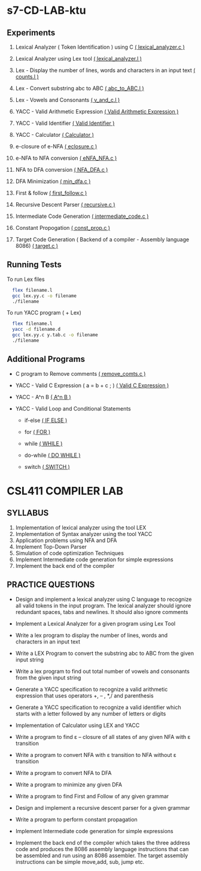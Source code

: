# s7-CD-LAB-ktu


## Experiments

1.  Lexical Analyzer ( Token Identification ) using C [( lexical_analyzer.c )](https://github.com/JISHNU-2002/s7-CD-LAB-ktu/blob/main/01%20Lexical%20Analyzer%20(%20C%20)/1%20Identify%20Tokens%20(%20Lex%20-%20C%20)%20/lexical_analyzer.c)


2.  Lexical Analyzer using Lex tool      [( lexical_analyzer.l )](https://github.com/JISHNU-2002/s7-CD-LAB-ktu/blob/main/02%20LEX/1%20Lexical%20Analyzer%20(%20Lex%20)/lexical_analyzer.l)

3.  Lex - Display the number of lines, words and characters in an input text [( counts.l )](https://github.com/JISHNU-2002/s7-CD-LAB-ktu/blob/main/02%20LEX/2%20Counts/counts.l)

4.  Lex - Convert substring abc to ABC [( abc_to_ABC.l )](https://github.com/JISHNU-2002/s7-CD-LAB-ktu/blob/main/02%20LEX/3%20Substring%20(%20abc%20)/abc_to_ABC.l)

5.  Lex - Vowels and Consonants [( v_and_c.l )](https://github.com/JISHNU-2002/s7-CD-LAB-ktu/blob/main/02%20LEX/4%20Vowels%20%26%20Consonants/v_and_c.l)

6.  YACC - Valid Arithmetic Expression [( Valid Arithmetic Expression )](https://github.com/JISHNU-2002/s7-CD-LAB-ktu/tree/main/03%20YACC/1%20Valid%20or%20Invalid/01%20Valid%20Arithmetic%20Expression)

7.  YACC - Valid Identifier [( Valid Identifier )](https://github.com/JISHNU-2002/s7-CD-LAB-ktu/tree/main/03%20YACC/1%20Valid%20or%20Invalid/02%20Valid%20Identifier)

8.  YACC - Calculator [( Calculator )](https://github.com/JISHNU-2002/s7-CD-LAB-ktu/tree/main/03%20YACC/2%20Calculator)

9.  e-closure of e-NFA [( eclosure.c )](https://github.com/JISHNU-2002/s7-CD-LAB-ktu/blob/main/04%20%CE%B5closure%20%20of%20%CE%B5NFA/eclosure.c)

10. e-NFA to NFA conversion [( eNFA_NFA.c )](https://github.com/JISHNU-2002/s7-CD-LAB-ktu/blob/main/05%20%CE%B5NFA%20to%20NFA/eNFA_NFA.c)

11. NFA to DFA conversion [( NFA_DFA.c )](https://github.com/JISHNU-2002/s7-CD-LAB-ktu/blob/main/06%20NFA%20to%20DFA/NFA_DFA.c)

12. DFA Minimization [( min_dfa.c )](https://github.com/JISHNU-2002/s7-CD-LAB-ktu/blob/main/07%20DFA%20Minimization/min_dfa.c)

13. First & follow [( first_follow.c )](https://github.com/JISHNU-2002/s7-CD-LAB-ktu/blob/main/08%20First%20%26%20Follow/first_follow.c)

14. Recursive Descent Parser [( recursive.c )](https://github.com/JISHNU-2002/s7-CD-LAB-ktu/blob/main/09%20Recursive%20Descent%20Parser%20(%20Top%20Down%20)/recursive.c)

15. Intermediate Code Generation [( intermediate_code.c )](https://github.com/JISHNU-2002/s7-CD-LAB-ktu/blob/main/10%20Intermediate%20Code%20Generation/intermediate_code.c)

16. Constant Propogation [( const_prop.c )](https://github.com/JISHNU-2002/s7-CD-LAB-ktu/blob/main/11%20Constant%20Propogation%20(%20Code%20Optimization%20)/const_prop.c)

17. Target Code Generation ( Backend of a compiler - Assembly language 8086) [( target.c )](https://github.com/JISHNU-2002/s7-CD-LAB-ktu/blob/main/12%20Target%20Code%20Generation%20(%20Backend%208086%20)/target.c)


## Running Tests

To run Lex files

```bash
  flex filename.l
  gcc lex.yy.c -o filename
  ./filename
```

To run YACC program ( + Lex)

```bash
  flex filename.l
  yacc -d filename.d
  gcc lex.yy.c y.tab.c -o filename
  ./filename
```

## Additional Programs

- C program to Remove comments [( remove_comts.c )](https://github.com/JISHNU-2002/s7-CD-LAB-ktu/blob/main/01%20Lexical%20Analyzer%20(%20C%20)/2%20Remove%20Comments/remove_comts.c)

- YACC - Valid C Expression ( a = b + c ; ) [( Valid C Expression )](https://github.com/JISHNU-2002/s7-CD-LAB-ktu/tree/main/03%20YACC/1%20Valid%20or%20Invalid/03%20Valid%20Expression%20(%20C%20))

- YACC - A^n B [( A^n B )](https://github.com/JISHNU-2002/s7-CD-LAB-ktu/tree/main/03%20YACC/1%20Valid%20or%20Invalid/04%20A%5En%20B)

- YACC - Valid Loop and Conditional Statements 
    - if-else [( IF ELSE )](https://github.com/JISHNU-2002/s7-CD-LAB-ktu/tree/main/03%20YACC/1%20Valid%20or%20Invalid/05%20IF%20ELSE)

    - for [( FOR )](https://github.com/JISHNU-2002/s7-CD-LAB-ktu/tree/main/03%20YACC/1%20Valid%20or%20Invalid/06%20FOR)

    - while [( WHILE )](https://github.com/JISHNU-2002/s7-CD-LAB-ktu/tree/main/03%20YACC/1%20Valid%20or%20Invalid/07%20WHILE)

    - do-while [( DO WHILE )](https://github.com/JISHNU-2002/s7-CD-LAB-ktu/tree/main/03%20YACC/1%20Valid%20or%20Invalid/08%20DO%20WHILE)

    - switch [( SWITCH )](https://github.com/JISHNU-2002/s7-CD-LAB-ktu/tree/main/03%20YACC/1%20Valid%20or%20Invalid/09%20SWITCH)


# CSL411 COMPILER LAB

## SYLLABUS

1. Implementation of lexical analyzer using the tool LEX
2. Implementation of Syntax analyzer using the tool YACC
3. Application problems using NFA and DFA
4. Implement Top-Down Parser
5. Simulation of code optimization Techniques
6. Implement Intermediate code generation for simple expressions
7. Implement the back end of the compiler

## PRACTICE QUESTIONS

- Design and implement a lexical analyzer using C language to recognize all valid tokens in the input program. The lexical analyzer should ignore redundant spaces, tabs and newlines. It should also ignore comments

- Implement a Lexical Analyzer for a given program using Lex Tool

- Write a lex program to display the number of lines, words and characters in an input text

- Write a LEX Program to convert the substring abc to ABC from the given input string

- Write a lex program to find out total number of vowels and consonants from the given input string

- Generate a YACC specification to recognize a valid arithmetic expression that uses operators +, – , *,/ and parenthesis

- Generate a YACC specification to recognize a valid identifier which starts with a letter followed by any number of letters or digits

- Implementation of Calculator using LEX and YACC

- Write a program to find ε – closure of all states of any given NFA with ε transition

- Write a program to convert NFA with ε transition to NFA without ε transition

- Write a program to convert NFA to DFA

- Write a program to minimize any given DFA

- Write a program to find First and Follow of any given grammar

- Design and implement a recursive descent parser for a given grammar

- Write a program to perform constant propagation

- Implement Intermediate code generation for simple expressions

- Implement the back end of the compiler which takes the three address code and produces the 8086 assembly language instructions that can be assembled and run using an 8086 assembler. The target assembly instructions can be simple move,add, sub, jump etc.
